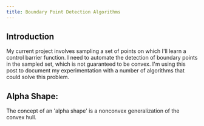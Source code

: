 ```yaml
---
title: Boundary Point Detection Algorithms
---
```


## Introduction ##
My current project involves sampling a set of points on which I'll learn a 
control barrier function. I need to automate the detection of boundary
points in the sampled set, which is not guaranteed to be convex. I'm using
this post to document my experimentation with a number of algorithms that
could solve this problem.

## Alpha Shape: ##
The concept of an 'alpha shape' is a nonconvex 
generalization of the convex hull.
